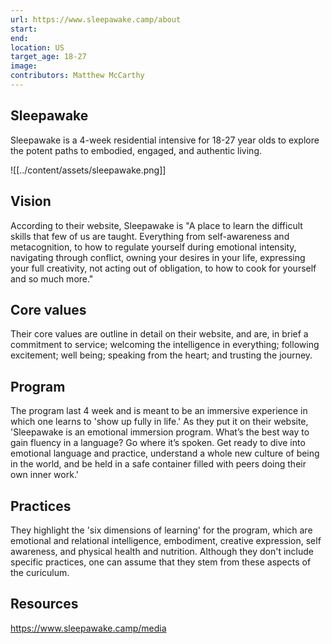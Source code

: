 ```yaml
---
url: https://www.sleepawake.camp/about
start: 
end: 
location: US
target_age: 18-27
image: 
contributors: Matthew McCarthy
---
```


## Sleepawake

Sleepawake is a 4-week residential intensive for 18-27 year olds to explore the potent paths to embodied, engaged, and authentic living.

![[../content/assets/sleepawake.png]]

## Vision 

According to their website, Sleepawake is "A place to learn the difficult skills that few of us are taught. Everything from self-awareness and metacognition, to how to regulate yourself during emotional intensity, navigating through conflict, owning your desires in your life, expressing your full creativity, not acting out of obligation, to how to cook for yourself and so much more."

## Core values 

Their core values are outline in detail on their website, and are, in brief a commitment to service; welcoming the intelligence in everything; following excitement; well being; speaking from the heart; and trusting the journey. 
 
## Program 

The program last 4 week and is meant to be an immersive experience in which one learns to 'show up fully in life.' As they put it on their website, 'Sleepawake is an emotional immersion program. What’s the best way to gain fluency in a language? Go where it’s spoken. Get ready to dive into emotional language and practice, understand a whole new culture of being in the world, and be held in a safe container filled with peers doing their own inner work.'

## Practices

They highlight the 'six dimensions of learning' for the program, which are emotional and relational intelligence, embodiment, creative expression, self awareness, and physical health and nutrition. Although they don't include specific practices, one can assume that they stem from these aspects of the curiculum. 

## Resources 

https://www.sleepawake.camp/media